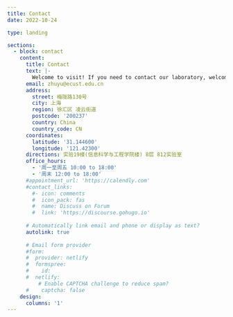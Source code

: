 ```yaml
---
title: Contact
date: 2022-10-24

type: landing

sections:
  - block: contact
    content:
      title: Contact
      text: |-
        Welcome to visit! If you need to contact our laboratory, welcome to East China University of Science and Technology in Shanghai, we will sincerely accept you. You can also contact Prof. Yu Zhu or other members of the laboratory by email. Good Luck!
      email: zhuyu@ecust.edu.cn
      address:
        street: 梅陇路130号
        city: 上海
        region: 徐汇区 凌云街道
        postcode: '200237'
        country: China
        country_code: CN
      coordinates:
        latitude: '31.144600'
        longitude: '121.42300'
      directions: 实验19楼(信息科学与工程学院楼) 8层 812实验室
      office_hours:
        - '周一至周五 10:00 to 18:00'
        - '周末 12:00 to 18:00'
      #appointment_url: 'https://calendly.com'
      #contact_links:
        #- icon: comments
        #  icon_pack: fas
        #  name: Discuss on Forum
        #  link: 'https://discourse.gohugo.io'
    
      # Automatically link email and phone or display as text?
      autolink: true
    
      # Email form provider
      #form:
      #  provider: netlify
      #  formspree:
      #    id:
      #  netlify:
          # Enable CAPTCHA challenge to reduce spam?
      #    captcha: false
    design:
      columns: '1'
---
```


